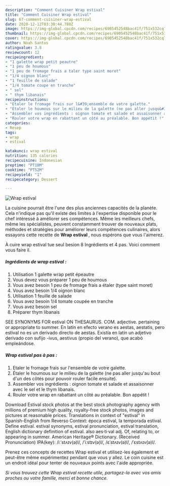 ```yaml
---
description: "Comment Cuisiner Wrap estival"
title: "Comment Cuisiner Wrap estival"
slug: 67-comment-cuisiner-wrap-estival
date: 2020-12-12T03:30:44.780Z
image: https://img-global.cpcdn.com/recipes/6905452548bac41f/751x532cq70/wrap-estival-photo-principale-de-la-recette.jpg
thumbnail: https://img-global.cpcdn.com/recipes/6905452548bac41f/751x532cq70/wrap-estival-photo-principale-de-la-recette.jpg
cover: https://img-global.cpcdn.com/recipes/6905452548bac41f/751x532cq70/wrap-estival-photo-principale-de-la-recette.jpg
author: Noah Santos
ratingvalue: 3.8
reviewcount: 12
recipeingredient:
- "1 galette wrap petit peautre"
- "1 peu de houmous"
- "1 peu de fromage frais a taler type saint moret"
- "1/4 oignon blanc"
- "1 feuille de salade"
- "1/4 tomate coupe en tranche"
- " sel"
- " thym libanais"
recipeinstructions:
- "Etaler le fromage frais sur l&#39;ensemble de votre galette."
- "Étaler le houmous sur le milieu de la galette (ne pas aller jusqu&#39;au bout d&#39;un des côtés pour pouvoir rouler facile ensuite)."
- "Assembler vos ingrédients : oignon tomate et salade et assaisonner avec le sel et le thym libanais."
- "Rouler votre wrap en rabattant un côté au préalable. Bon appétit !"
categories:
- Resep
tags:
- wrap
- estival

katakunci: wrap estival 
nutrition: 135 calories
recipecuisine: Indonesian
preptime: "PT18M"
cooktime: "PT52M"
recipeyield: "1"
recipecategory: Dessert

---
```



![Wrap estival](https://img-global.cpcdn.com/recipes/6905452548bac41f/751x532cq70/wrap-estival-photo-principale-de-la-recette.jpg)

La cuisine pourrait être l'une des plus anciennes capacités de la planète. Cela n'indique pas qu'il existe des limites à l'expertise disponible pour le chef intéressé à améliorer ses compétences. Même les meilleurs chefs, même les spécialistes, peuvent constamment trouver de nouveaux plats, méthodes et stratégies pour améliorer leurs compétences culinaires, alors essayons cette recette de <strong> Wrap estival </strong>, nous espérons que vous l'aimerez.

<!--inarticleads1-->

À cuire wrap estival tue seul besion 8 Ingrédients et 4 pas. Voici comment vous faire il.

##### Ingrédients de wrap estival :

1. Utilisation 1 galette wrap petit épeautre
1. Vous devez vous préparer 1 peu de houmous
1. Vous avez besoin 1 peu de fromage frais a étaler (type saint moret)
1. Vous avez besoin 1/4 oignon blanc
1. Utilisation 1 feuille de salade
1. Vous avez besoin 1/4 tomate coupée en tranche
1. Vous avez besoin  sel
1. Préparer  thym libanais


SEE SYNONYMS FOR estival ON THESAURUS. COM. adjective. pertaining or appropriate to summer. En latín en efecto verano es aestas, aestatis, pero estival no es un derivado directo de aestas. Existía en latín un adjetivo derivado con sufijo -ivus, aestivus (propio del verano), que acabó empleándose. 

<!--inarticleads2-->

##### Wrap estival pas à pas :

1. Etaler le fromage frais sur l&#39;ensemble de votre galette.
1. Étaler le houmous sur le milieu de la galette (ne pas aller jusqu&#39;au bout d&#39;un des côtés pour pouvoir rouler facile ensuite).
1. Assembler vos ingrédients : oignon tomate et salade et assaisonner avec le sel et le thym libanais.
1. Rouler votre wrap en rabattant un côté au préalable. Bon appétit !


Download Estival stock photos at the best stock photography agency with millions of premium high quality, royalty-free stock photos, images and pictures at reasonable prices. Translations in context of &#34;estival&#34; in Spanish-English from Reverso Context: época estival, la temporada estival. Define estival. estival synonyms, estival pronunciation, estival translation, English dictionary definition of estival. also aes·ti·val adj. Of, relating to, or appearing in summer. American Heritage® Dictionary. (Received Pronunciation) IPA(key): /iːˈstʌɪv(ə)l/, /ˈiːstɪv(ə)l/, /ɛˈstʌɪv(ə)l/, /ˈɛstʌɪv(ə)l/. 

<!--inarticleads1-->

<p>
Prenez ces concepts de recettes Wrap estival et utilisez-les également et peut-être même expérimentez pendant que vous y allez. Le coin cuisine est un endroit idéal pour tenter de nouveaux points avec l'aide appropriée.
</p>

<p>
<i>Si vous trouvez cette Wrap estival recette utile, partagez-la avec vos amis proches ou votre famille, merci et bonne chance.</i>
</p>
